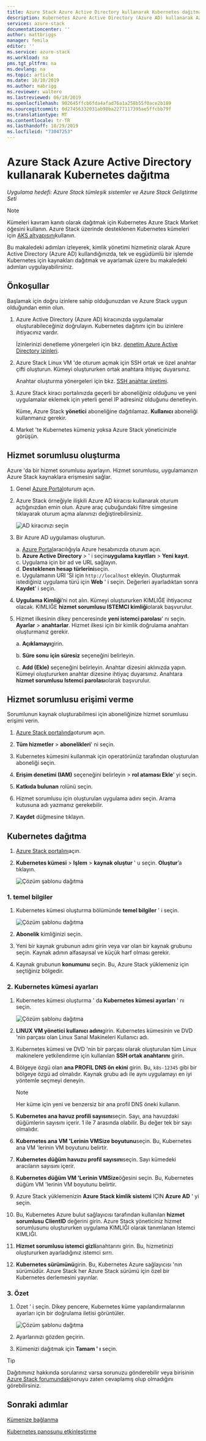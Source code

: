 ```yaml
---
title: Azure Stack Azure Active Directory kullanarak Kubernetes dağıtma (Azure AD) | Microsoft Docs
description: Kubernetes Azure Active Directory (Azure AD) kullanarak Azure Stack nasıl dağıtacağınızı öğrenin.
services: azure-stack
documentationcenter: ''
author: mattbriggs
manager: femila
editor: ''
ms.service: azure-stack
ms.workload: na
pms.tgt_pltfrm: na
ms.devlang: na
ms.topic: article
ms.date: 10/10/2019
ms.author: mabrigg
ms.reviewer: waltero
ms.lastreviewed: 06/18/2019
ms.openlocfilehash: 902645ffcb6fda4afad76a1a258b55f0ace2b189
ms.sourcegitcommit: 0d27456332031ab98ba2277117395ae5ffcbb79f
ms.translationtype: MT
ms.contentlocale: tr-TR
ms.lasthandoff: 10/29/2019
ms.locfileid: "73047253"
---
```

# <a name="deploy-kubernetes-to-azure-stack-using-azure-active-directory"></a>Azure Stack Azure Active Directory kullanarak Kubernetes dağıtma

*Uygulama hedefi: Azure Stack tümleşik sistemler ve Azure Stack Geliştirme Seti*

> [!Note]  
> Kümeleri kavram kanıtı olarak dağıtmak için Kubernetes Azure Stack Market öğesini kullanın. Azure Stack üzerinde desteklenen Kubernetes kümeleri için [AKS altyapısını](azure-stack-kubernetes-aks-engine-overview.md)kullanın.

Bu makaledeki adımları izleyerek, kimlik yönetimi hizmetiniz olarak Azure Active Directory (Azure AD) kullandığınızda, tek ve eşgüdümlü bir işlemde Kubernetes için kaynakları dağıtmak ve ayarlamak üzere bu makaledeki adımları uygulayabilirsiniz.

## <a name="prerequisites"></a>Önkoşullar

Başlamak için doğru izinlere sahip olduğunuzdan ve Azure Stack uygun olduğundan emin olun.

1. Azure Active Directory (Azure AD) kiracınızda uygulamalar oluşturabileceğiniz doğrulayın. Kubernetes dağıtımı için bu izinlere ihtiyacınız vardır.

    İzinlerinizi denetleme yönergeleri için bkz. [denetim Azure Active Directory izinleri](https://docs.microsoft.com/azure/azure-resource-manager/resource-group-create-service-principal-portal).

1. Azure Stack Linux VM 'de oturum açmak için SSH ortak ve özel anahtar çifti oluşturun. Kümeyi oluştururken ortak anahtara ihtiyaç duyarsınız.

    Anahtar oluşturma yönergeleri için bkz. [SSH anahtar üretimi](azure-stack-dev-start-howto-ssh-public-key.md).

1. Azure Stack kiracı portalınızda geçerli bir aboneliğiniz olduğunu ve yeni uygulamalar eklemek için yeterli genel IP adresiniz olduğunu denetleyin.

    Küme, Azure Stack **yönetici** aboneliğine dağıtılamaz. **Kullanıcı** aboneliği kullanmanız gerekir. 

1. Market 'te Kubernetes kümeniz yoksa Azure Stack yöneticinizle görüşün.

## <a name="create-a-service-principal"></a>Hizmet sorumlusu oluşturma

Azure 'da bir hizmet sorumlusu ayarlayın. Hizmet sorumlusu, uygulamanızın Azure Stack kaynaklara erişmesini sağlar.

1. Genel [Azure Portal](https://portal.azure.com)oturum açın.

1. Azure Stack örneğiyle ilişkili Azure AD kiracısı kullanarak oturum açtığınızdan emin olun. Azure araç çubuğundaki filtre simgesine tıklayarak oturum açma alanınızı değiştirebilirsiniz.

    ![AD kiracınızı seçin](media/azure-stack-solution-template-kubernetes-deploy/tenantselector.png)

1. Bir Azure AD uygulaması oluşturun.

    a. [Azure Portal](https://portal.azure.com)aracılığıyla Azure hesabınızda oturum açın.  
    b. **Azure Active Directory** >  ' i seçin**uygulama kayıtları** > **Yeni kayıt**.  
    c. Uygulama için bir ad ve URL sağlayın.  
    d. **Desteklenen hesap türlerini**seçin.  
    e.  Uygulamanın URI 'SI için `http://localhost` ekleyin. Oluşturmak istediğiniz uygulama türü için **Web** ' i seçin. Değerleri ayarladıktan sonra **Kaydet**' i seçin.

1. **Uygulama Kimliği**’ni not alın. Kümeyi oluştururken KIMLIĞE ihtiyacınız olacak. KIMLIĞE **hizmet sorumlusu ISTEMCI kimliği**olarak başvurulur.

1. Hizmet ilkesinin dikey penceresinde **yeni istemci parolası**' nı seçin. **Ayarlar** > **anahtarlar**. Hizmet ilkesi için bir kimlik doğrulama anahtarı oluşturmanız gerekir.

    a. **Açıklamayı**girin.

    b. **Süre sonu** **için süresiz** seçeneğini belirleyin.

    c. **Add (Ekle)** seçeneğini belirleyin. Anahtar dizesini aklınızda yapın. Kümeyi oluştururken anahtar dizesine ihtiyaç duyarsınız. Anahtara **hizmet sorumlusu Istemci parolası**olarak başvurulur.

## <a name="give-the-service-principal-access"></a>Hizmet sorumlusu erişimi verme

Sorumlunun kaynak oluşturabilmesi için aboneliğinize hizmet sorumlusu erişimi verin.

1.  [Azure Stack portalında](https://portal.local.azurestack.external/)oturum açın.

1. **Tüm hizmetler** > **abonelikleri**' ni seçin.

1. Kubernetes kümesini kullanmak için operatörünüz tarafından oluşturulan aboneliği seçin.

1. **Erişim denetimi (IAM)** seçeneğini belirleyin > **rol ataması Ekle**' yi seçin.

1. **Katkıda bulunan** rolünü seçin.

1. Hizmet sorumlusu için oluşturulan uygulama adını seçin. Arama kutusuna adı yazmanız gerekebilir.

1. **Kaydet** düğmesine tıklayın.

## <a name="deploy-kubernetes"></a>Kubernetes dağıtma

1. [Azure Stack portalını](https://portal.local.azurestack.external)açın.

1. **Kubernetes kümesi** > **Işlem** > **kaynak oluştur** ' u seçin. **Oluştur**’a tıklayın.

    ![Çözüm şablonu dağıtma](media/azure-stack-solution-template-kubernetes-deploy/01_kub_market_item.png)

### <a name="1-basics"></a>1. temel bilgiler

1. Kubernetes kümesi oluşturma bölümünde **temel bilgiler** ' i seçin.

    ![Çözüm şablonu dağıtma](media/azure-stack-solution-template-kubernetes-deploy/02_kub_config_basic.png)

1. **Abonelik** kimliğinizi seçin.

1. Yeni bir kaynak grubunun adını girin veya var olan bir kaynak grubunu seçin. Kaynak adının alfasayısal ve küçük harf olması gerekir.

1. Kaynak grubunun **konumunu** seçin. Bu, Azure Stack yüklemeniz için seçtiğiniz bölgedir.

### <a name="2-kubernetes-cluster-settings"></a>2. Kubernetes kümesi ayarları

1. Kubernetes kümesi oluşturma ' da **Kubernetes kümesi ayarları** ' nı seçin.

    ![Çözüm şablonu dağıtma](media/azure-stack-solution-template-kubernetes-deploy/03_kub_config_settings-aad.png)

1. **LINUX VM yönetici kullanıcı adını**girin. Kubernetes kümesinin ve DVD 'nin parçası olan Linux Sanal Makineleri Kullanıcı adı.

1. Kubernetes kümesi ve DVD 'nin bir parçası olarak oluşturulan tüm Linux makinelere yetkilendirme için kullanılan **SSH ortak anahtarını** girin.

1. Bölgeye özgü olan **ana PROFIL DNS ön ekini** girin. Bu, `k8s-12345` gibi bir bölgeye özgü ad olmalıdır. Kaynak grubu adı ile aynı uygulamayı en iyi yöntemle seçmeyi deneyin.

    > [!Note]  
    > Her küme için yeni ve benzersiz bir ana profil DNS öneki kullanın.

1. **Kubernetes ana havuz profili sayısını**seçin. Sayı, ana havuzdaki düğümlerin sayısını içerir. 1 ile 7 arasında olabilir. Bu değer tek bir sayı olmalıdır.

1. **Kubernetes ana VM 'Lerinin VMSize boyutunu**seçin. Bu, Kubernetes ana VM 'lerinin VM boyutunu belirtir. 

1. **Kubernetes düğüm havuzu profil sayısını**seçin. Sayı kümedeki aracıların sayısını içerir. 

1. **Kubernetes düğüm VM 'Lerinin VMSize**öğesini seçin. Bu, Kubernetes düğüm VM 'lerinin VM boyutunu belirtir. 

1. Azure Stack yüklemenizin **Azure Stack kimlik sistemi** IÇIN **Azure AD** ' yi seçin.

1. Bu, Kubernetes Azure bulut sağlayıcısı tarafından kullanılan **hizmet sorumlusu ClientID** değerini girin. Azure Stack yöneticiniz hizmet sorumlusunu oluştururken uygulama KIMLIĞI olarak tanımlanan Istemci KIMLIĞI.

1. **Hizmet sorumlusu istemci gizli**anahtarını girin. Bu, hizmetinizi oluştururken ayarladığınız istemci sırrı.

1. **Kubernetes sürümünü**girin. Bu, Kubernetes Azure sağlayıcısı 'nın sürümüdür. Azure Stack her Azure Stack sürümü için özel bir Kubernetes derlemesini yayınlar.

### <a name="3-summary"></a>3. Özet

1. Özet ' i seçin. Dikey pencere, Kubernetes küme yapılandırmalarının ayarları için bir doğrulama iletisi görüntüler.

    ![Çözüm şablonu dağıtma](media/azure-stack-solution-template-kubernetes-deploy/04_preview.png)

2. Ayarlarınızı gözden geçirin.

3. Kümenizi dağıtmak için **Tamam ' ı** seçin.

> [!TIP]  
>  Dağıtımınız hakkında sorularınız varsa sorunuzu gönderebilir veya birisinin [Azure Stack forumundaki](https://social.msdn.microsoft.com/Forums/azure/home?forum=azurestack)soruyu zaten cevaplamış olup olmadığını görebilirsiniz.


## <a name="next-steps"></a>Sonraki adımlar

[Kümenize bağlanma](azure-stack-solution-template-kubernetes-deploy.md#connect-to-your-cluster)

[Kubernetes panosunu etkinleştirme](azure-stack-solution-template-kubernetes-dashboard.md)
